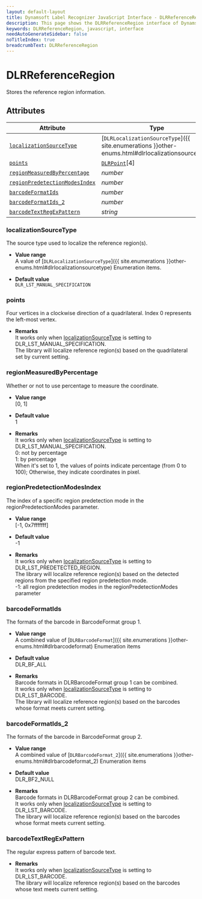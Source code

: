 ```yaml
---
layout: default-layout
title: Dynamsoft Label Recognizer JavaScript Interface - DLRReferenceRegion
description: This page shows the DLRReferenceRegion interface of Dynamsoft Label Recognizer for JavaScript.
keywords: DLRReferenceRegion, javascript, interface
needAutoGenerateSidebar: false
noTitleIndex: true
breadcrumbText: DLRReferenceRegion
---
```


# DLRReferenceRegion

Stores the reference region information.

## Attributes

| Attribute | Type |
|---------- | ---- |
| [`localizationSourceType`](#localizationsourcetype) | [`DLRLocalizationSourceType`]({{ site.enumerations }}other-enums.html#dlrlocalizationsourcetype) |
| [`points`](#points) | [`DLRPoint`](dlr-point.md)[4] |
| [`regionMeasuredByPercentage`](#regionmeasuredbypercentage) | *number* |
| [`regionPredetectionModesIndex`](#regionpredetectionmodesindex) | *number* |
| [`barcodeFormatIds`](#barcodeformatids) | *number* |
| [`barcodeFormatIds_2`](#barcodeformatids_2) | *number* |
| [`barcodeTextRegExPattern`](#barcodetextregexpattern) | *string* |

### localizationSourceType

The source type used to localize the reference region(s).

- **Value range**   
    A value of [`DLRLocalizationSourceType`]({{ site.enumerations }}other-enums.html#dlrlocalizationsourcetype) Enumeration items.
      
- **Default value**   
    `DLR_LST_MANUAL_SPECIFICATION`
    
### points

Four vertices in a clockwise direction of a quadrilateral. Index 0 represents the left-most vertex. 

- **Remarks**   
    It works only when [localizationSourceType](#localizationsourcetype) is setting to DLR_LST_MANUAL_SPECIFICATION.<br>
    The library will localize reference region(s) based on the quadrilateral set by current setting.<br>

### regionMeasuredByPercentage

Whether or not to use percentage to measure the coordinate.

- **Value range**   
    [0, 1]
      
- **Default value**   
    1
    
- **Remarks**   
    It works only when [localizationSourceType](#localizationsourcetype) is setting to DLR_LST_MANUAL_SPECIFICATION.<br>
    0: not by percentage<br>
    1: by percentage<br>
    When it's set to 1, the values of points indicate percentage (from 0 to 100); Otherwise, they indicate coordinates in pixel.  

### regionPredetectionModesIndex

The index of a specific region predetection mode in the regionPredetectionModes parameter.

- **Value range**   
    [-1, 0x7fffffff]
      
- **Default value**   
    -1
    
- **Remarks**   
    It works only when [localizationSourceType](#localizationsourcetype) is setting to DLR_LST_PREDETECTED_REGION.<br>
    The library will localize reference region(s) based on the detected regions from the specified region predetection mode.<br>
    -1: all region predetection modes in the regionPredetectionModes parameter

### barcodeFormatIds

The formats of the barcode in BarcodeFormat group 1.

- **Value range**   
    A combined value of [`DLRBarcodeFormat`]({{ site.enumerations }}other-enums.html#dlrbarcodeformat) Enumeration items
      
- **Default value**   
    DLR_BF_ALL
    
- **Remarks**   
    Barcode formats in DLRBarcodeFormat group 1 can be combined.<br>
    It works only when [localizationSourceType](#localizationsourcetype) is setting to DLR_LST_BARCODE.<br>
    The library will localize reference region(s) based on the barcodes whose format meets current setting.  
    
### barcodeFormatIds_2

The formats of the barcode in BarcodeFormat group 2.

- **Value range**   
    A combined value of [`DLRBarcodeFormat_2`]({{ site.enumerations }}other-enums.html#dlrbarcodeformat_2) Enumeration items
      
- **Default value**   
    DLR_BF2_NULL
    
- **Remarks**   
    Barcode formats in DLRBarcodeFormat group 2 can be combined.<br>
    It works only when [localizationSourceType](#localizationsourcetype) is setting to DLR_LST_BARCODE.<br>
    The library will localize reference region(s) based on the barcodes whose format meets current setting.
    
### barcodeTextRegExPattern

The regular express pattern of barcode text.

- **Remarks**   
    It works only when [localizationSourceType](#localizationsourcetype) is setting to DLR_LST_BARCODE.<br>
    The library will localize reference region(s) based on the barcodes whose text meets current setting.